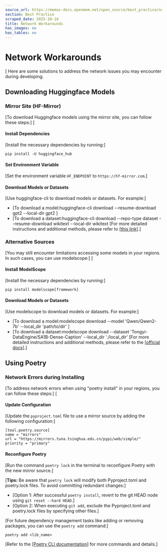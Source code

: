 ```yaml
---
source_url: https://memos-docs.openmem.net/open_source/best_practice/network_workarounds
section: Best Practice
scraped_date: 2025-10-16
title: Network Workarounds
has_images: no
has_tables: no
---
```


# Network Workarounds
 [ Here are some solutions to address the network issues you may encounter during developing. 
## Downloading Huggingface Models

### Mirror Site (HF-Mirror)

[To download Huggingface models using the mirror site, you can follow these steps:]
 [
#### Install Dependencies

[Install the necessary dependencies by running:]

```
pip install -U huggingface_hub

```

#### Set Environment Variable

[Set the environment variable `HF_ENDPOINT` to `https://hf-mirror.com`.]

#### Download Models or Datasets

[Use huggingface-cli to download models or datasets. For example:]

- [To download a model:huggingface-cli download --resume-download gpt2 --local-dir gpt2
]
- [To download a dataset:huggingface-cli download --repo-type dataset --resume-download wikitext --local-dir wikitext [For more detailed instructions and additional methods, please refer to [[this link](https://hf-mirror.com/)].]

### Alternative Sources

[You may still encounter limitations accessing some models in your regions. In such cases, you can use modelscope:]
 [
#### Install ModelScope

[Install the necessary dependencies by running:]

```
pip install modelscope[framework]

```

#### Download Models or Datasets

[Use modelscope to download models or datasets. For example:]

- [To download a model:modelscope download --model 'Qwen/Qwen2-7b' --local_dir 'path/to/dir'
]
- [To download a dataset:modelscope download --dataset 'Tongyi-DataEngine/SA1B-Dense-Caption' --local_dir './local_dir' [For more detailed instructions and additional methods, please refer to the [[official docs](https://modelscope.cn/docs/home)].]

## Using Poetry

### Network Errors during Installing

[To address network errors when using "poetry install" in your regions, you can follow these steps:]
 [
#### Update Configuration

[Update the `pyproject.toml` file to use a mirror source by adding the following configuration:]

```
[tool.poetry.source]
name = "mirrors"
url = "https://mirrors.tuna.tsinghua.edu.cn/pypi/web/simple/"
priority = "primary"

```

#### Reconfigure Poetry

[Run the command `poetry lock` in the terminal to reconfigure Poetry with the new mirror source.]

[**Tips:**
Be aware that `poetry lock` will modify both Pyproject.toml and poetry.lock files. To avoid committing redundant changes:]

- [Option 1: After successful `poetry install`, revert to the git HEAD node using `git reset --hard HEAD`.]
- [Option 2: When executing `git add`, exclude the Pyproject.toml and poetry.lock files by specifying other files.]

[For future dependency management tasks like adding or removing packages, you can use the `poetry add` command:]

```
poetry add <lib_name>

```

[Refer to the [[Poetry CLI documentation](https://python-poetry.org/docs/cli/)] for more commands and details.]
